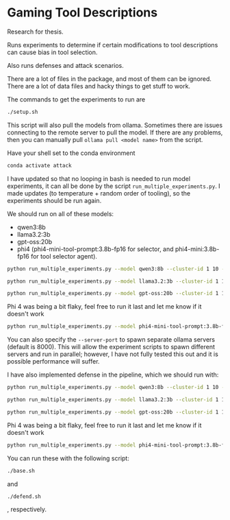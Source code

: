# Gaming Tool Descriptions

Research for thesis.

Runs experiments to determine if certain modifications to tool descriptions can cause bias in tool selection.

Also runs defenses and attack scenarios.


There are a lot of files in the package, and most of them can be ignored. There are a lot of data files and hacky things to get stuff to work.

The commands to get the experiments to run are 

```bash
./setup.sh
```

This script will also pull the models from ollama. Sometimes there are issues connecting to the remote server to pull the model.
If there are any problems, then you can manually pull `ollama pull <model name>` from the script.

Have your shell set to the conda environment

```bash
conda activate attack
```

I have updated so that no looping in bash is needed to run model experiments, it can all be done by the script `run_multiple_experiments.py`. I made updates (to temperature + random order of tooling), so the experiments should be run again. 


We should run on all of these models:
- qwen3:8b
- llama3.2:3b
- gpt-oss:20b
- phi4 (phi4-mini-tool-prompt:3.8b-fp16 for selector, and phi4-mini:3.8b-fp16 for tool selector agent).

```bash
python run_multiple_experiments.py --model qwen3:8b --cluster-id 1 10 --server-port 11434
```
```bash
python run_multiple_experiments.py --model llama3.2:3b --cluster-id 1 10 --server-port 11435
```
```bash
python run_multiple_experiments.py --model gpt-oss:20b --cluster-id 1 10 --server-port 11436
```

Phi 4 was being a bit flaky, feel free to run it last and let me know if it doesn't work
```bash
python run_multiple_experiments.py --model phi4-mini-tool-prompt:3.8b-fp16 --attacker-llm-model phi4-mini:3.8b-fp16 --defender-llm-model phi4-mini:3.8b-fp16 --cluster-id 1 10 --server-port 11437
```

You can also specify the `--server-port` to spawn separate ollama servers (default is 8000). This will allow the experiment scripts to spawn different servers and run in parallel; however, I have not fully tested this out and it is possible performance will suffer.

I have also implemented defense in the pipeline, which we should run with:

```bash
python run_multiple_experiments.py --model qwen3:8b --cluster-id 1 10 --defense-mechanism objective --server-port 11434
```
```bash
python run_multiple_experiments.py --model llama3.2:3b --cluster-id 1 10 --defense-mechanism objective --server-port 11435
```
```bash
python run_multiple_experiments.py --model gpt-oss:20b --cluster-id 1 10 --defense-mechanism objective --server-port 11436
```
Phi 4 was being a bit flaky, feel free to run it last and let me know if it doesn't work
```bash
python run_multiple_experiments.py --model phi4-mini-tool-prompt:3.8b-fp16 --attacker-llm-model phi4-mini:3.8b-fp16 --defender-llm-model phi4-mini:3.8b-fp16 --cluster-id 1 10 --defense-mechanism objective --server-port 11437
```

You can run these with the following script:
```bash
./base.sh
```
and
```bash
./defend.sh
```
, respectively.